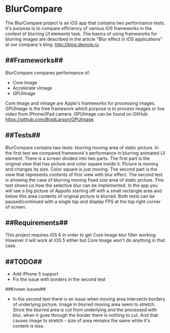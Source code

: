 BlurCompare
===========
The BlurCompare project is an iOS app that contains two performance tests. It's purpose is to compare efficiency of various iOS frameworks in the context of blurring UI elements task. The basics of using frameworks for blurring images are described in the article "Blur effect in iOS applications" at our company's blog:
http://blog.denivip.ru

##Frameworks##
-----------
BlurCompare compares performance of:
 - Core Image
 - Accelerate vImage
 - GPUImage

Core Image and vImage are Apple's frameworks for processing images. GPUImage is the free framework which purpose is to process images or live video from iPhone/iPad camera. GPUImage can be found on GitHub:
https://github.com/BradLarson/GPUImage

##Tests##
-----------
BlurCompare contains two tests: blurring moving area of static picture.
In the first test we compared framework's performance in blurring animated UI element. There is a screen divided into two parts. The first part is the original view that has picture and color square inside it. Picture is moving and changes its size. Color square is just moving. The second part is the view that represents contents of first view with blur effect.
The second test is showing the case of blurring moving fixed size area of static picture. This test shows us how the selective blur can be implemented. In the app you will see a big picture of Appollo starting off with a small rectangle area and below this area contents of original picture is blurred.
Both tests can be paused/continued with a single tap and display FPS at the top right corner of screen.

##Requirements##
-----------
This project requires iOS 6 in order to get Core Image blur filter working. However it will work at iOS 5 either but Core Image won't do anything in that case.

##TODO##
-----------
 - Add iPhone 5 support
 - Fix the issue with borders in the second test

##Known issues##
 - In the second test there is an issue when moving area intersects borders of underlying picture. Image in blurred moving area seem to stretch. Since the blurred area is cut from underlying and the processed with blur, when it goes through the border there is nothing to cut. And that causes image to stretch - size of area remains the same while it's content is less.
